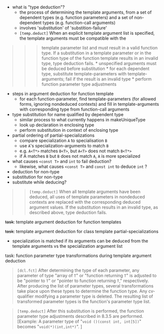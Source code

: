   * what is "type deduction"?
    * the process of determining the template arguments, from a set of dependent types (e.g. function parameters) and a set of non-dependent types (e.g. function-call arguments)
    * involves 'substitution' of 'substition-failure'
    * `[temp.deduct]` When an explicit template argument list is specified, the template arguments must be compatible with the
> > > template parameter list and must result in a valid function type.
> > > If a substitution in a template parameter or in the function type of the function template results in an invalid type, type deduction fails.
    * unspecified arguments must be deduced before substitution
    * for each dependent type, substitute template-parameters with template-arguments; fail if the result is an invalid type
    * perform function parameter type adjustments
  * steps in argument deduction for function template
    * for each function-parameter, find template-parameters (for allowed forms, ignoring nondeduced contexts) and fill in template-arguments with corresponding type from function-call arguments
  * type substitution for name qualified by dependent type
    * similar process to what currently happens in makeUniqueType
    * look up declaration in enclosing type
    * perform substitution in context of enclosing type
  * partial ordering of partial-specializations
    * compare specialization `A` to specialisation `B`
    * use `A`'s specialization-arguments to match `B`
    * e.g. `A<T*>` matches `B<T>`, but `A<T>` does not match `B<T*>`
    * if A matches `B` but `B` does not match `A`, `A` is more specialized
  * what causes `<const T>` and `int` to fail deduction?
    * likewise, what causes `<const T>` and `const int` to deduce `int` ?
  * deduction for non-type
  * substitution for non-type
  * substitute while deducing?

> > `[temp.deduct]` When all template arguments have been deduced, all uses of template parameters in
> > nondeduced contexts are replaced with the corresponding deduced argument values. If the substitution
> > results in an invalid type, as described above, type deduction fails.

~~task~~: template argument deduction for function templates

~~task~~: template argument deduction for class template partial-specializations
  * specialization is matched if its arguments can be deduced from the template arguments vs the specialization argument list

task: function parameter type transformations during template argument deduction

> `[dcl.fct]` After determining the
> type of each parameter, any parameter of type "array of `T`" or "function returning `T`" is adjusted to be
> "pointer to `T`" or "pointer to function returning `T`," respectively. After producing the list of parameter
> types, several transformations take place upon these types to determine the function type. Any cv-qualifier
> modifying a parameter type is deleted. The resulting list of transformed parameter types is the function's parameter
> type list.

> `[temp.deduct]`
> After this substitution is performed, the function parameter type adjustments described in 8.3.5 are performed.
> [Example: A parameter type of "`void ()(const int, int[5])`" becomes "`void(*)(int,int*)`". ]


